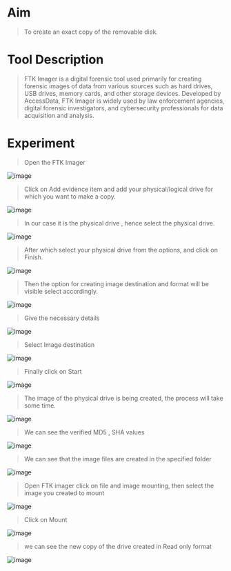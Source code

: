 # Aim

> To create an exact copy of the removable disk.

# Tool Description

> FTK Imager is a digital forensic tool used primarily for creating forensic images of data from various sources such as hard drives, USB drives, memory cards, and other storage devices. Developed by AccessData, FTK Imager is widely used by law enforcement agencies, digital forensic investigators, and cybersecurity professionals for data acquisition and analysis.

# Experiment

> Open the FTK Imager

![image](https://github.com/udayk01/Cyber-Forensics/assets/52235763/9387e31f-042c-4d53-87e8-4db91a187957)

> Click on Add evidence item and add your physical/logical drive for which you want to make a copy.

![image](https://github.com/udayk01/Cyber-Forensics/assets/52235763/155f8235-a717-4f63-8059-7653ff33d9a1)

> In our case it is the physical drive , hence select the physical drive.

![image](https://github.com/udayk01/Cyber-Forensics/assets/52235763/1adb1cce-7949-418c-98ed-12d0d00fc5a2)

> After which select your physical drive from the options, and click on Finish.

![image](https://github.com/udayk01/Cyber-Forensics/assets/52235763/c84d2f9e-39a8-497f-b553-7d420b8c1eb3)

> Then the option for creating image destination and format will be visible select accordingly.

![image](https://github.com/udayk01/Cyber-Forensics/assets/52235763/e021dd73-8cc2-4d77-95a0-0d79b8d2fc8e)

> Give the necessary details

![image](https://github.com/udayk01/Cyber-Forensics/assets/52235763/2e4f4a41-4778-4b1c-a1a8-6f8a09da8c44)

> Select Image destination 

![image](https://github.com/udayk01/Cyber-Forensics/assets/52235763/8f547a5b-0d6d-4a03-a7af-034b008b85fe)

> Finally click on Start

![image](https://github.com/udayk01/Cyber-Forensics/assets/52235763/1285e278-22a4-4066-a91a-319706337b85)

> The image of the physical drive is being created, the process will take some time. 

![image](https://github.com/udayk01/Cyber-Forensics/assets/52235763/fe14dbe8-3bbd-4c6e-9015-3365e803eb9b)

> We can see the verified MD5 , SHA values

![image](https://github.com/udayk01/Cyber-Forensics/assets/52235763/7573dc5d-d6e9-4460-9b69-f905be641c26)

> We can see that the image files are created in the specified folder

![image](https://github.com/udayk01/Cyber-Forensics/assets/52235763/4542eeab-deb3-47dc-82b5-18732b4e23f2)

> Open FTK imager click on file and image mounting, then select the image you created to mount

![image](https://github.com/udayk01/Cyber-Forensics/assets/52235763/5b282bb1-e023-4418-be11-881d31010a80)

> Click on Mount

![image](https://github.com/udayk01/Cyber-Forensics/assets/52235763/17f424c1-2934-43bd-97ad-8ea77675a52b)

> we can see the new copy of the drive created in Read only format

![image](https://github.com/udayk01/Cyber-Forensics/assets/52235763/5911e660-d3fd-41eb-8348-0e614607aead)











